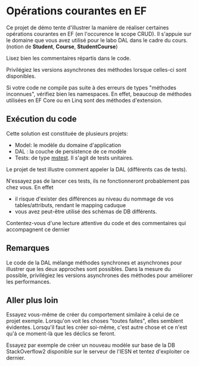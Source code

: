 # Opérations courantes en EF

Ce projet de démo tente d'illustrer la manière de réaliser certaines opérations courantes en EF (en l'occurence le scope CRUD). Il s'appuie sur le domaine que vous avez utilisé pour le labo DAL dans le cadre du cours. (notion de **Student**, **Course**, **StudentCourse**)

Lisez bien les commentaires répartis dans le code. 

Privilégiez les versions asynchrones des méthodes lorsque celles-ci sont disponibles.

Si votre code ne compile pas suite à des erreurs de types "méthodes inconnues", vérifiez bien les namespaces. En effet, beaucoup de méthodes utilisées en EF Core ou en Linq sont des méthodes d'extension.

## Exécution du code

Cette solution est constituée de plusieurs projets: 
* Model: le modèle du domaine d'application
* DAL : la couche de persistence de ce modèle
* Tests: de type [mstest](https://github.com/dotnet/docs/blob/master/docs/core/testing/unit-testing-with-mstest.md). Il s'agit de tests unitaires. 

Le projet de test illustre comment appeler la DAL (différents cas de tests). 

N'essayez pas de lancer ces tests, ils ne fonctionneront probablement pas chez vous. En effet

* il risque d'exister des différences au niveau du nommage de vos tables/attributs, rendant le mapping caduque 
* vous avez peut-être utilisé des schémas de DB différents.

Contentez-vous d'une lecture attentive du code et des commentaires qui accompagnent ce dernier

## Remarques

Le code de la DAL mélange méthodes synchrones et asynchrones pour illustrer que les deux approches sont possibles. Dans la mesure du possible, privilégiez les versions asynchrones des méthodes pour améliorer les performances.

## Aller plus loin

Essayez vous-même de créer du comportement similaire à celui de ce projet exemple. Lorsqu'on voit les choses "toutes faites", elles semblent évidentes. Lorsqu'il faut les créer soi-même, c'est autre chose et ce n'est qu'à ce moment-là que les déclics se feront. 

Essayez par exemple de créer un nouveau modèle sur base de la DB StackOverflow2 disponible sur le serveur de l'IESN et tentez d'exploiter ce dernier. 

